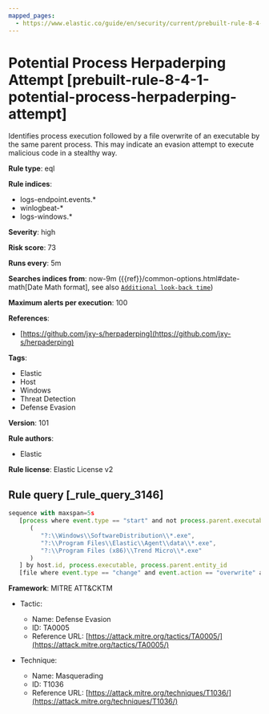 ```yaml
---
mapped_pages:
  - https://www.elastic.co/guide/en/security/current/prebuilt-rule-8-4-1-potential-process-herpaderping-attempt.html
---
```


# Potential Process Herpaderping Attempt [prebuilt-rule-8-4-1-potential-process-herpaderping-attempt]

Identifies process execution followed by a file overwrite of an executable by the same parent process. This may indicate an evasion attempt to execute malicious code in a stealthy way.

**Rule type**: eql

**Rule indices**:

* logs-endpoint.events.*
* winlogbeat-*
* logs-windows.*

**Severity**: high

**Risk score**: 73

**Runs every**: 5m

**Searches indices from**: now-9m ({{ref}}/common-options.html#date-math[Date Math format], see also [`Additional look-back time`](docs-content://solutions/security/detect-and-alert/create-detection-rule.md#rule-schedule))

**Maximum alerts per execution**: 100

**References**:

* [https://github.com/jxy-s/herpaderping](https://github.com/jxy-s/herpaderping)

**Tags**:

* Elastic
* Host
* Windows
* Threat Detection
* Defense Evasion

**Version**: 101

**Rule authors**:

* Elastic

**Rule license**: Elastic License v2

## Rule query [_rule_query_3146]

```js
sequence with maxspan=5s
   [process where event.type == "start" and not process.parent.executable :
      (
         "?:\\Windows\\SoftwareDistribution\\*.exe",
         "?:\\Program Files\\Elastic\\Agent\\data\\*.exe",
         "?:\\Program Files (x86)\\Trend Micro\\*.exe"
      )
   ] by host.id, process.executable, process.parent.entity_id
   [file where event.type == "change" and event.action == "overwrite" and file.extension == "exe"] by host.id, file.path, process.entity_id
```

**Framework**: MITRE ATT&CKTM

* Tactic:

    * Name: Defense Evasion
    * ID: TA0005
    * Reference URL: [https://attack.mitre.org/tactics/TA0005/](https://attack.mitre.org/tactics/TA0005/)

* Technique:

    * Name: Masquerading
    * ID: T1036
    * Reference URL: [https://attack.mitre.org/techniques/T1036/](https://attack.mitre.org/techniques/T1036/)



